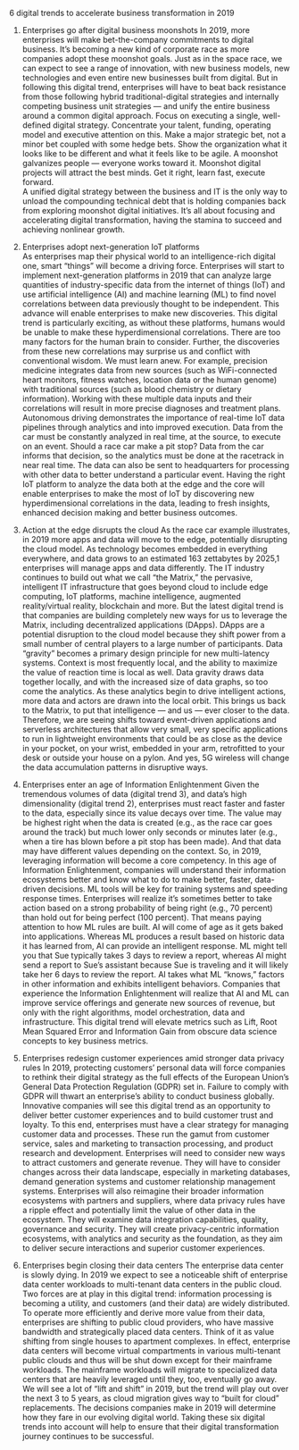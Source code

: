 6 digital trends to accelerate business transformation in 2019 


1. Enterprises go after digital business moonshots 
In 2019, more enterprises will make bet-the-company commitments to digital business. It’s becoming a new kind of corporate race as more companies adopt these moonshot goals. Just as in the space race, we can expect to see a range of innovation, with new business models, new technologies and even entire new businesses built from digital. But in following this digital trend, enterprises will have to beat back resistance from those following hybrid traditional-digital strategies and internally competing business unit strategies — and unify the entire business around a common digital approach. 
Focus on executing a single, well-defined digital strategy. Concentrate your talent, funding, operating model and executive attention on this. Make a major strategic bet, not a minor bet coupled with some hedge bets. Show the organization what it looks like to be different and what it feels like to be agile. A moonshot galvanizes people — everyone works toward it. Moonshot digital projects will attract the best minds. Get it right, learn fast, execute forward.  
A unified digital strategy between the business and IT is the only way to unload the compounding technical debt that is holding companies back from exploring moonshot digital initiatives. It’s all about focusing and accelerating digital transformation, having the stamina to succeed and achieving nonlinear growth. 

 

2. Enterprises adopt next-generation IoT platforms  
As enterprises map their physical world to an intelligence-rich digital one, smart “things” will become a driving force. Enterprises will start to implement next-generation platforms in 2019 that can analyze large quantities of industry-specific data from the internet of things (IoT) and use artificial intelligence (AI) and machine learning (ML) to find novel correlations between data previously thought to be independent. This advance will enable enterprises to make new discoveries.  This digital trend is particularly exciting, as without these platforms, humans would be unable to make these hyperdimensional correlations. There are too many factors for the human brain to consider. Further, the discoveries from these new correlations may surprise us and conflict with conventional wisdom. We must learn anew.  For example, precision medicine integrates data from new sources (such as WiFi-connected heart monitors, fitness watches, location data or the human genome) with traditional sources (such as blood chemistry or dietary information). Working with these multiple data inputs and their correlations will result in more precise diagnoses and treatment plans.  Autonomous driving demonstrates the importance of real-time IoT data pipelines through analytics and into improved execution. Data from the car must be constantly analyzed in real time, at the source, to execute on an event. Should a race car make a pit stop? Data from the car informs that decision, so the analytics must be done at the racetrack in near real time. The data can also be sent to headquarters for processing with other data to better understand a particular event. Having the right IoT platform to analyze the data both at the edge and the core will enable enterprises to make the most of IoT by discovering new hyperdimensional correlations in the data, leading to fresh insights, enhanced decision making and better business outcomes. 

 
3. Action at the edge disrupts the cloud 
As the race car example illustrates, in 2019 more apps and data will move to the edge, potentially disrupting the cloud model. As technology becomes embedded in everything everywhere, and data grows to an estimated 163 zettabytes by 2025,1 enterprises will manage apps and data differently.  The IT industry continues to build out what we call “the Matrix,” the pervasive, intelligent IT infrastructure that goes beyond cloud to include edge computing, IoT platforms, machine intelligence, augmented reality/virtual reality, blockchain and more. But the latest digital trend is that companies are building completely new ways for us to leverage the Matrix, including decentralized applications (DApps). DApps are a potential disruption to the cloud model because they shift power from a small number of central players to a large number of participants.  Data “gravity” becomes a primary design principle for new multi-latency systems. Context is most frequently local, and the ability to maximize the value of reaction time is local as well. Data gravity draws data together locally, and with the increased size of data graphs, so too come the analytics. As these analytics begin to drive intelligent actions, more data and actors are drawn into the local orbit.  This brings us back to the Matrix, to put that intelligence — and us — ever closer to the data. Therefore, we are seeing shifts toward event-driven applications and serverless architectures that allow very small, very specific applications to run in lightweight environments that could be as close as the device in your pocket, on your wrist, embedded in your arm, retrofitted to your desk or outside your house on a pylon. And yes, 5G wireless will change the data accumulation patterns in disruptive ways. 

 

4. Enterprises enter an age of Information Enlightenment 
Given the tremendous volumes of data (digital trend 3), and data’s high dimensionality (digital trend 2), enterprises must react faster and faster to the data, especially since its value decays over time. The value may be highest right when the data is created (e.g., as the race car goes around the track) but much lower only seconds or minutes later (e.g., when a tire has blown before a pit stop has been made). And that data may have different values depending on the context.   So, in 2019, leveraging information will become a core competency. In this age of Information Enlightenment, companies will understand their information ecosystems better and know what to do to make better, faster, data-driven decisions. ML tools will be key for training systems and speeding response times. Enterprises will realize it’s sometimes better to take action based on a strong probability of being right (e.g., 70 percent) than hold out for being perfect (100 percent). That means paying attention to how ML rules are built. AI will come of age as it gets baked into applications. Whereas ML produces a result based on historic data it has learned from, AI can provide an intelligent response. ML might tell you that Sue typically takes 3 days to review a report, whereas AI might send a report to Sue’s assistant because Sue is traveling and it will likely take her 6 days to review the report. AI takes what ML “knows,” factors in other information and exhibits intelligent behaviors. 
Companies that experience the Information Enlightenment will realize that AI and ML can improve service offerings and generate new sources of revenue, but only with the right algorithms, model orchestration, data and infrastructure. This digital trend will elevate metrics such as Lift, Root Mean Squared Error and Information Gain from obscure data science concepts to key business metrics. 

 

5. Enterprises redesign customer experiences amid stronger data privacy rules 
In 2019, protecting customers’ personal data will force companies to rethink their digital strategy as the full effects of the European Union’s General Data Protection Regulation (GDPR) set in. Failure to comply with GDPR will thwart an enterprise’s ability to conduct business globally. Innovative companies will see this digital trend as an opportunity to deliver better customer experiences and to build customer trust and loyalty.  To this end, enterprises must have a clear strategy for managing customer data and processes. These run the gamut from customer service, sales and marketing to transaction processing, and product research and development. Enterprises will need to consider new ways to attract customers and generate revenue. They will have to consider changes across their data landscape, especially in marketing databases, demand generation systems and customer relationship management systems. Enterprises will also reimagine their broader information ecosystems with partners and suppliers, where data privacy rules have a ripple effect and potentially limit the value of other data in the ecosystem. They will examine data integration capabilities, quality, governance and security. They will create privacy-centric information ecosystems, with analytics and security as the foundation, as they aim to deliver secure interactions and superior customer experiences.  

 

6. Enterprises begin closing their data centers 
The enterprise data center is slowly dying. In 2019 we expect to see a noticeable shift of enterprise data center workloads to multi-tenant data centers in the public cloud. Two forces are at play in this digital trend: information processing is becoming a utility, and customers (and their data) are widely distributed. To operate more efficiently and derive more value from their data, enterprises are shifting to public cloud providers, who have massive bandwidth and strategically placed data centers. Think of it as value shifting from single houses to apartment complexes.  In effect, enterprise data centers will become virtual compartments in various multi-tenant public clouds and thus will be shut down except for their mainframe workloads. The mainframe workloads will migrate to specialized data centers that are heavily leveraged until they, too, eventually go away. We will see a lot of “lift and shift” in 2019, but the trend will play out over the next 3 to 5 years, as cloud migration gives way to “built for cloud” replacements.  The decisions companies make in 2019 will determine how they fare in our evolving digital world. Taking these six digital trends into account will help to ensure that their digital transformation journey continues to be successful. 
 